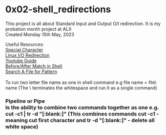 # 0x02-shell_redirections
This project is all about Standard Input and Output O/I redirection. It is my probation month project at ALX <br>
Created Monday 15th May, 2023

Useful Resources:<br>
[Special Character](http://mywiki.wooledge.org/BashGuide/SpecialCharacters)<br>
[Linux I/O Redirection](http://linuxcommand.org/lc3_lts0070.php)<br>
[Youtube Guide](https://www.youtube.com/watch?v=B7nHENGa7pc)<br>
[Before/After Match in Shell](https://linuxhint.com/show-lines-before-after-match-via-grep/)<br>
[Search A File for Pattern](https://www.ibm.com/docs/en/i/7.1?topic=data-grep)
<br><br>
To run two letter file name as one in shell command e.g file name = file\ name (The \ terminates the whitespace and run it as a single command)
### Pipeline or Pipe <br>Is the ability to combine two commands together as one e.g. cut -c1 | tr -d "[:blank:]" (This combines commands cut -c1 - meaning cut first character and tr -d "[:blank:]" - delete all white space)
